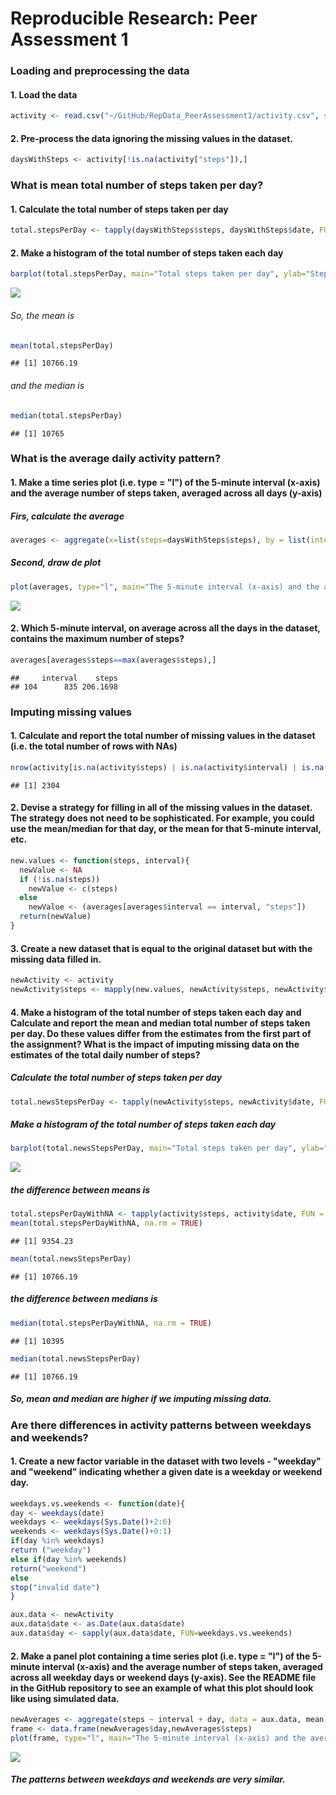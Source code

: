 # Reproducible Research: Peer Assessment 1


### Loading and preprocessing the data


#### 1. Load the data



```r
activity <- read.csv("~/GitHub/RepData_PeerAssessment1/activity.csv", stringsAsFactors = FALSE)
```


#### 2. Pre-process the data ignoring the missing values in the dataset.



```r
daysWithSteps <- activity[!is.na(activity["steps"]),]
```



### What is mean total number of steps taken per day?


#### 1. Calculate the total number of steps taken per day



```r
total.stepsPerDay <- tapply(daysWithSteps$steps, daysWithSteps$date, FUN=sum)
```


#### 2. Make a histogram of the total number of steps taken each day



```r
barplot(total.stepsPerDay, main="Total steps taken per day", ylab="Steps", xlab="Days", col="darkturquoise")
```

![](PA1_template_files/figure-html/unnamed-chunk-4-1.png)


###### So, the mean is


```r
mean(total.stepsPerDay)
```

```
## [1] 10766.19
```


###### and the median is



```r
median(total.stepsPerDay)
```

```
## [1] 10765
```



### What is the average daily activity pattern?


#### 1. Make a time series plot (i.e. type = "l") of the 5-minute interval (x-axis) and the average number of steps taken, averaged across all days (y-axis)


##### Firs, calculate the average



```r
averages <- aggregate(x=list(steps=daysWithSteps$steps), by = list(interval=daysWithSteps$interval), FUN=mean)
```


##### Second, draw de plot



```r
plot(averages, type="l", main="The 5-minute interval (x-axis) and the average number of steps taken", col="red")
```

![](PA1_template_files/figure-html/unnamed-chunk-8-1.png)


#### 2. Which 5-minute interval, on average across all the days in the dataset, contains the maximum number of steps?



```r
averages[averages$steps==max(averages$steps),]
```

```
##     interval    steps
## 104      835 206.1698
```



### Imputing missing values


#### 1. Calculate and report the total number of missing values in the dataset (i.e. the total number of rows with NAs)


```r
nrow(activity[is.na(activity$steps) | is.na(activity$interval) | is.na(activity$date),])
```

```
## [1] 2304
```

#### 2. Devise a strategy for filling in all of the missing values in the dataset. The strategy does not need to be sophisticated. For example, you could use the mean/median for that day, or the mean for that 5-minute interval, etc.



```r
new.values <- function(steps, interval){
  newValue <- NA
  if (!is.na(steps)) 
    newValue <- c(steps) 
  else 
    newValue <- (averages[averages$interval == interval, "steps"])
  return(newValue)
}
```


#### 3. Create a new dataset that is equal to the original dataset but with the missing data filled in.



```r
newActivity <- activity
newActivity$steps <- mapply(new.values, newActivity$steps, newActivity$interval)
```


#### 4. Make a histogram of the total number of steps taken each day and Calculate and report the mean and median total number of steps taken per day. Do these values differ from the estimates from the first part of the assignment? What is the impact of imputing missing data on the estimates of the total daily number of steps?


##### Calculate the total number of steps taken per day



```r
total.newsStepsPerDay <- tapply(newActivity$steps, newActivity$date, FUN=sum)
```


##### Make a histogram of the total number of steps taken each day



```r
barplot(total.newsStepsPerDay, main="Total steps taken per day", ylab="Steps", xlab="Days", col="darkturquoise")
```

![](PA1_template_files/figure-html/unnamed-chunk-14-1.png)


##### the difference between means is



```r
total.stepsPerDayWithNA <- tapply(activity$steps, activity$date, FUN = sum, na.rm = TRUE)
mean(total.stepsPerDayWithNA, na.rm = TRUE)
```

```
## [1] 9354.23
```

```r
mean(total.newsStepsPerDay)
```

```
## [1] 10766.19
```


##### the difference between medians is



```r
median(total.stepsPerDayWithNA, na.rm = TRUE)
```

```
## [1] 10395
```

```r
median(total.newsStepsPerDay)
```

```
## [1] 10766.19
```


##### So, mean and median are higher if we imputing missing data.



### Are there differences in activity patterns between weekdays and weekends?


#### 1. Create a new factor variable in the dataset with two levels - "weekday" and "weekend" indicating whether a given date is a weekday or weekend day.



```r
weekdays.vs.weekends <- function(date){
day <- weekdays(date)
weekdays <- weekdays(Sys.Date()+2:6)
weekends <- weekdays(Sys.Date()+0:1)
if(day %in% weekdays)
return ("weekday")
else if(day %in% weekends)
return("weekend")
else
stop("invalid date")
}

aux.data <- newActivity
aux.data$date <- as.Date(aux.data$date)
aux.data$day <- sapply(aux.data$date, FUN=weekdays.vs.weekends)
```


#### 2. Make a panel plot containing a time series plot (i.e. type = "l") of the 5-minute interval (x-axis) and the average number of steps taken, averaged across all weekday days or weekend days (y-axis). See the README file in the GitHub repository to see an example of what this plot should look like using simulated data.



```r
newAverages <- aggregate(steps ~ interval + day, data = aux.data, mean)
frame <- data.frame(newAverages$day,newAverages$steps)
plot(frame, type="l", main="The 5-minute interval (x-axis) and the average number of steps taken", col="red")
```

![](PA1_template_files/figure-html/unnamed-chunk-18-1.png)


##### The patterns between weekdays and weekends are very similar.

